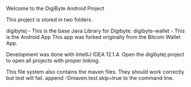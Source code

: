 Welcome to the DigiByte Android Project

This project is stored in two folders.

digibytej - This is the base Java Library for Digibyte.
digibyte-wallet - This is the Android App
This app was forked originally from the Bitcoin Wallet App. 

Development was done with IntelliJ IDEA 12.1.4. Open the digibytej project to open all projects with proper linking.

This file system also contains the maven files. They should work correctly but test will fail. append -Dmaven.test.skip=true to the command line.
